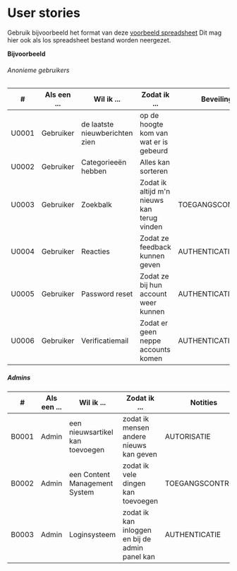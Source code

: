 # User stories

Gebruik bijvoorbeeld het format van deze [voorbeeld spreadsheet]
Dit mag hier ook als los spreadsheet bestand worden neergezet.

[voorbeeld spreadsheet]: <https://www.mountaingoatsoftware.com/blog/a-sample-format-for-a-spreadsheet-based-product-backlog>

**Bijvoorbeeld**

###### Anonieme gebruikers

| # | Als een ... | Wil ik ... | Zodat ik ... | Beveiling | Prioriteit | Status |
| ------ | ------ | ------ | ------ | ------ | ------ | ------ |
| U0001 | Gebruiker | de laatste nieuwberichten zien | op de hoogte kom van wat er is gebeurd |  | Must have | TODO |
| U0002 | Gebruiker | Categorieeën hebben | Alles kan sorteren |  | Must have | TODO |
| U0003 | Gebruiker | Zoekbalk | Zodat ik altijd m'n nieuws kan terug vinden | TOEGANGSCONTROLE | Must have | TODO |
| U0004 | Gebruiker | Reacties | Zodat ze feedback kunnen geven | AUTHENTICATIE | Could have | TODO |
| U0005 | Gebruiker | Password reset | Zodat ze bij hun account weer kunnen | AUTHENTICATIE | Could have | TODO |
| U0006 | Gebruiker | Verificatiemail | Zodat er geen neppe accounts komen | AUTHENTICATIE | Could have | TODO |


##### Admins
| # | Als een ... | Wil ik ... | Zodat ik ... | Notities | Prioriteit | Status |
| ------ | ------ | ------ | ------ | ------ | ------ | ------ |
| B0001 | Admin | een nieuwsartikel kan toevoegen | zodat ik mensen andere nieuws kan geven | AUTORISATIE | Must have | TODO |
| B0002 | Admin | een Content Management System | zodat ik vele dingen kan toevoegen | TOEGANGSCONTROLE | Must have | TODO |
| B0003 | Admin | Loginsysteem | zodat ik kan inloggen en bij de admin panel kan | AUTHENTICATIE | Must have | TODO |



